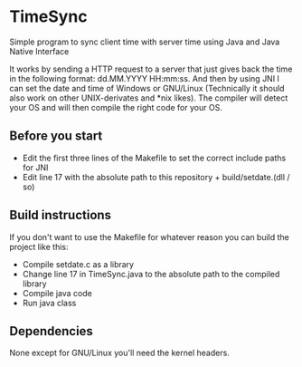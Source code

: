 # TimeSync
Simple program to sync client time with server time using Java and Java Native Interface

It works by sending a HTTP request to a server that just gives back the time in the following
format: dd.MM.YYYY HH:mm:ss. And then by using JNI I can set the date and time of Windows or 
GNU/Linux (Technically it should also work on other UNIX-derivates and \*nix likes).
The compiler will detect your OS and will then compile the right code for your OS.

## Before you start
- Edit the first three lines of the Makefile to set the correct include paths for JNI
- Edit line 17 with the absolute path to this repository + build/setdate.(dll / so)

## Build instructions
If you don't want to use the Makefile for whatever reason you can build the project like this:

- Compile setdate.c as a library
- Change line 17 in TimeSync.java to the absolute path to the compiled library
- Compile java code
- Run java class

## Dependencies
None except for GNU/Linux you'll need the kernel headers.
